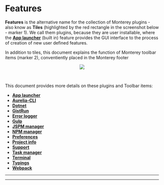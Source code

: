 # Features

**Features** is the alternative name for the collection of Monterey plugins - also know as **Tiles** (highlighted by the red rectangle in the screenshot below - marker 1). We call them plugins, because they are user installable, where the **[App launcher](./features/app_launcher.html)** (built in) feature provides the GUI interface to the process of creation of new user defined features.

In addition to tiles, this document explains the function of Monterey toolbar items (marker 2), conventiently placed in the Monterey footer

<p align=center>
  <img src="https://cloud.githubusercontent.com/assets/2712405/18617725/714926ec-7da4-11e6-88ad-f59c422e9b77.png"></img>
</p>

<br>

This document provides more details on these plugins and Toolbar items:

- **[App launcher](./features/app_launcher.html)**
- **[Aurelia-CLI](/features/aurelia-cli.html)**
- **[Dotnet](./features/dotnet)**
- **[GistRun](./features/gistrun.html)**
- **[Error logger](./features/error_logger.html)**
- **[Gulp](./features/gulp.html)**
- **[JSPM manager](./features/jspm_manager.html)**
- **[NPM manager](./features/npm_manager.html)**
- **[Preferences](./features/preferences.html)**
- **[Project info](./features/project_info.html)**
- **[Support](./features/support.html)**
- **[Task manager](./features/task_manager.html)**
- **[Terminal](./features/terminal.html)**
- **[Typings](./features/typings.html)**
- **[Webpack](./features/webpack.html)**


***
***